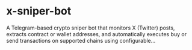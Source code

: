 # x-sniper-bot
A Telegram-based crypto sniper bot that monitors X (Twitter) posts, extracts contract or wallet addresses, and automatically executes buy or send transactions on supported chains using configurable…
